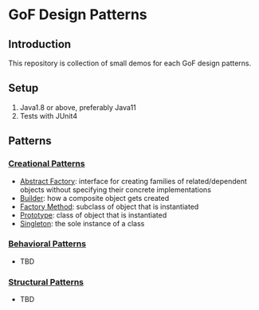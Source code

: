 # GoF Design Patterns


## Introduction
This repository is collection of small demos for each GoF design patterns.


## Setup
1. Java1.8 or above, preferably Java11
2. Tests with JUnit4


## Patterns

### [Creational Patterns](./CreationalPatterns)
- [Abstract Factory](./CreationalPatterns/AbstractFactory/src/main/java/Main.java): interface for creating families of related/dependent objects without specifying their concrete implementations
- [Builder](./CreationalPatterns/Builder/src/main/java/Main.java): how a composite object gets created 
- [Factory Method](./CreationalPatterns/FactoryMethod/src/main/java/Main.java): subclass of object that is instantiated
- [Prototype](./CreationalPatterns/Prototype/src/main/java/Main.java): class of object that is instantiated 
- [Singleton](./CreationalPatterns/Singleton/src/main/java/Main.java): the sole instance of a class 

### [Behavioral Patterns](./BehavioralPatterns)
- TBD

### [Structural Patterns](./StructuralPatterns)
- TBD

